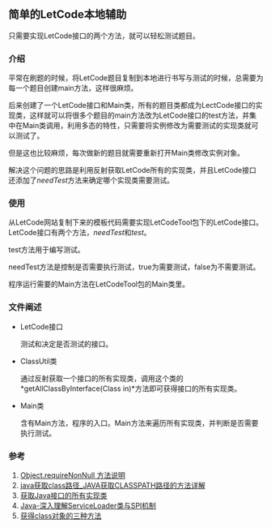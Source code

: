 ## 简单的LetCode本地辅助

只需要实现LetCode接口的两个方法，就可以轻松测试题目。

### 介绍

平常在刷题的时候，将LetCode题目复制到本地进行书写与测试的时候，总需要为每一个题目创建main方法，这样很麻烦。

后来创建了一个LetCode接口和Main类，所有的题目类都成为LectCode接口的实现类，这样就可以将很多个题目的main方法改为LetCode接口的test方法，并集中在Main类调用，利用多态的特性，只需要将实例修改为需要测试的实现类就可以测试了。

但是这也比较麻烦，每次做新的题目就需要重新打开Main类修改实例对象。

解决这个问题的思路是利用反射获取LetCode所有的实现类，并且LetCode接口还添加了*needTest*方法来确定哪个实现类需要测试。

### 使用

从LetCode网站复制下来的模板代码需要实现LetCodeTool包下的LetCode接口。LetCode接口有两个方法，*needTest*和*test*。

test方法用于编写测试。

needTest方法是控制是否需要执行测试，true为需要测试，false为不需要测试。

程序运行需要的Main方法在LetCodeTool包的Main类里。

### 文件阐述

- LetCode接口

  测试和决定是否测试的接口。

- ClassUtil类

  通过反射获取一个接口的所有实现类，调用这个类的*getAllClassByInterface(Class in)*方法即可获得接口的所有实现类。

- Main类

  含有Main方法，程序的入口。Main方法来遍历所有实现类，并判断是否需要执行测试。

### 参考

1. [Object.requireNonNull 方法说明](https://www.jianshu.com/p/e8d33f57373c)
2. [java获取class路径_JAVA获取CLASSPATH路径的方法详解](https://blog.csdn.net/weixin_35659653/article/details/114038647)
3. [获取Java接口的所有实现类](https://www.cnblogs.com/wangzhen-fly/p/11002814.html)
4. [Java-深入理解ServiceLoader类与SPI机制](https://blog.csdn.net/li_xunhuan/article/details/103017286)
5. [获得class对象的三种方法](https://blog.csdn.net/mocas_wang/article/details/107428506)
